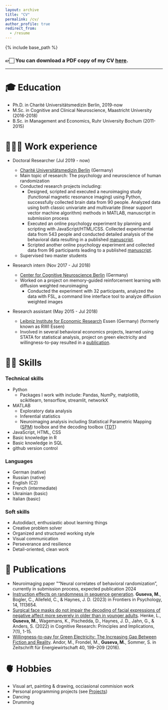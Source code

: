 ```yaml
---
layout: archive
title: "CV"
permalink: /cv/
author_profile: true
redirect_from:
  - /resume
---
```


{% include base_path %}

### 👉🏻 You can download a PDF copy of my CV [here](/files/CV_Guseva.pdf).

---


🎓 Education
======
* Ph.D. in Charité Universitätsmedizin Berlin, 2019-now 
* M.Sc. in Cognitive and Clinical Neuroscience, Maastricht University (2016-2018)
* B.Sc. in Management and Economics, Ruhr University Bochum (2011-2015)

👩🏻‍🔬 Work experience
======
* Doctoral Researcher (Jul 2019 - now)
  * [Charité Universitätsmedizin Berlin](https://www.charite.de/) (Germany)
  * Main topic of research: The psychology and neuroscience of human randomization
  * Conducted research projects including:
    * Designed, scripted and executed a neuroimaging study (functional magnetic resonance imaging) using Python, successfully collected brain data from 90 people. Analyzed data using both classic univariate and multivariate (linear support vector machine algorithm) methods in MATLAB, manuscript in submission process
    * Executed an online psychology experiment by planning and scripting with JavaScript/HTML/CSS. Collected experimental data from 543 people and conducted detailed analysis of the behavioral data resulting in  a published [manuscript](https://www.frontiersin.org/articles/10.3389/fpsyg.2023.1113654/full).
    * Scripted another online psychology experiment and collected data from 96 participants leading to a published [manuscript](https://cognitiveresearchjournal.springeropen.com/articles/10.1186/s41235-022-00403-8).
  * Supervised two master students


* Research intern (Nov 2017 - Jul 2018)
  * [Center for Cognitive Neuroscience Berlin](https://www.ewi-psy.fu-berlin.de/en/psychologie/einrichtungen/ccnb/index.html) (Germany)
  * Worked on a project on memory-guided reinforcement learning with diffusion weighted neuroimaging
    * Conducted the experiment with 32 participants, analyzed the data with FSL, a command line interface tool to analyze diffusion weighted images
 
* Research assistant (May 2015 - Jul 2018)
  * [Leibniz Institute for Economic Research](https://www.rwi-essen.de/) Essen (Germany) (formerly known as RWI Essen)
  * Involved in several behavioral economics projects, learned using STATA for statistical analysis, project on green electricity and willingness-to-pay resulted in a [publication]((https://link.springer.com/article/10.1007/s12398-016-0185-4)).
  

💪🏻 Skills
======

### Technical skills
* Python
  * Packages I work with include: Pandas, NumPy, matplotlib, scikitlearn, tensorflow, streamlit, networkX
* MATLAB
  * Exploratory data analysis
  * Inferential statistics
  * Neuroimaging analysis including Statistical Parametric Mapping ([SPM](https://www.fil.ion.ucl.ac.uk/spm/)) toolbox and the decoding toolbox ([TDT](https://sites.google.com/site/tdtdecodingtoolbox/))
* JavaScript, HTML, CSS
* Basic knowledge in R
* Basic knowledge in SQL
* github version control


### Languages
* German (native)
* Russian (native)
* English (C2)
* French (intermediate)
* Ukrainian (basic)
* Italian (basic)

### Soft skills
* Autodidact, enthusiastic about learning things
* Creative problem solver
* Organized and structured working style
* Visual communication 
* Perseverance and resilience
* Detail-oriented, clean work



📝 Publications
======
- Neuroimaging paper "“Neural correlates of behavioral randomization”, currently in submission process, expected publication 2024
- [Instruction effects on randomness in sequence generation](https://www.frontiersin.org/articles/10.3389/fpsyg.2023.1113654/full). 
**Guseva, M.**, Bogler, C., Allefeld, C., & Haynes, J. D. (2023) in Frontiers in Psychology, 14, 1113654.
- [Surgical face masks do not impair the decoding of facial expressions of negative affect more severely in older than in younger adults](https://cognitiveresearchjournal.springeropen.com/articles/10.1186/s41235-022-00403-8). Henke, L., **Guseva, M.**, Wagemans, K., Pischedda, D., Haynes, J. D., Jahn, G., & Anders, S. (2022) in Cognitive Research: Principles and Implications, 7(1), 1-15.
- [Willingness-to-pay for Green Electricity: The Increasing Gap Between Fiction and Reality](https://link.springer.com/article/10.1007/s12398-016-0185-4). Andor, M., Frondel, M., **Guseva, M.**, Sommer, S. in Zeitschrift für Energiewirtschaft 40, 199–209 (2016).



🫀 Hobbies
=====
- Visual art, painting & drawing, occiasional commision work
- Personal programming projects (see [Projects](https://m-guseva.github.io/portfolio/))
- Dancing
- Drumming


